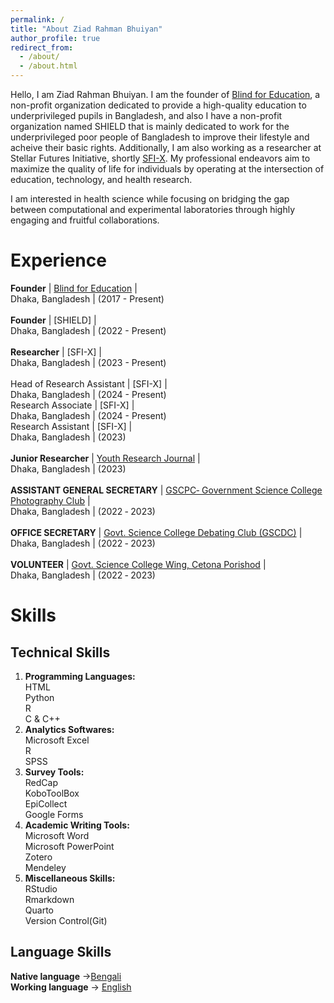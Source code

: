 ```yaml
---
permalink: /
title: "About Ziad Rahman Bhuiyan"
author_profile: true
redirect_from: 
  - /about/
  - /about.html
---
```


Hello, I am Ziad Rahman Bhuiyan. I am the founder of [Blind for Education](https://ziad786.github.io), a non-profit organization dedicated to provide a high-quality education to underprivileged pupils in Bangladesh, and also I have a non-profit organization named SHIELD that is mainly dedicated to work for the underprivileged poor people of Bangladesh to improve their lifestyle and acheive their basic rights. Additionally, I am also working as a researcher at Stellar Futures Initiative, shortly [SFI-X](https://ziad786.github.io). My professional endeavors aim to maximize the quality of life for individuals by operating at the intersection of education, technology, and health research.

I am interested in health science while focusing on bridging the gap between computational and experimental laboratories through highly engaging and fruitful collaborations.


Experience
======
**Founder** | [Blind for Education](https://ziad786.github.io) |<br>Dhaka, Bangladesh | (2017 - Present)<br>
<br>
**Founder** | [SHIELD] |<br>Dhaka, Bangladesh | (2022 - Present)<br>
<br>
**Researcher** | [SFI-X] |<br>Dhaka, Bangladesh | (2023 - Present)<br>
<br>
Head of Research Assistant | [SFI-X] |<br>Dhaka, Bangladesh | (2024 - Present)<br>
Research Associate | [SFI-X] |<br>Dhaka, Bangladesh | (2024 - Present)<br>
Research Assistant | [SFI-X] |<br>Dhaka, Bangladesh | (2023)<br>
<br>
**Junior Researcher** | [Youth Research Journal](https://yrjournal.org/) |<br>Dhaka, Bangladesh | (2023)<br>
<br>
**ASSISTANT GENERAL SECRETARY** | [GSCPC‑ Government Science College Photography Club](https://www.facebook.com/GSCPC) |<br>Dhaka, Bangladesh | (2022 ‑ 2023)<br>
<br>
**OFFICE SECRETARY** | [Govt. Science College Debating Club (GSCDC)](https://www.facebook.com/gscdebatingclub) |<br>Dhaka, Bangladesh | (2022 ‑ 2023)<br>
<br>
**VOLUNTEER** | [Govt. Science College Wing, Cetona Porishod](https://www.facebook.com/CetonaparishadGscUnit) |<br>Dhaka, Bangladesh | (2022 ‑ 2023)<br>



Skills
======


Technical Skills
------
1. **Programming Languages:** <br/>HTML<br/>Python<br/>R<br/>C & C++<br/>
1. **Analytics Softwares:** <br/>Microsoft Excel<br/>R<br/>SPSS<br/>
1. **Survey Tools:** <br/>RedCap<br/>KoboToolBox<br/>EpiCollect<br/>Google Forms<br/>
1. **Academic Writing Tools:**<br/>Microsoft Word<br/>Microsoft PowerPoint<br/>Zotero<br/>Mendeley<br/>
1. **Miscellaneous Skills:**<br/>RStudio<br/>Rmarkdown<br/>Quarto<br/>Version Control(Git)

Language Skills
------
**Native language** ->[Bengali](https://en.wikipedia.org/wiki/Bengali_language) <br/>
**Working language** -> [English](https://en.wikipedia.org/wiki/English_language) 

